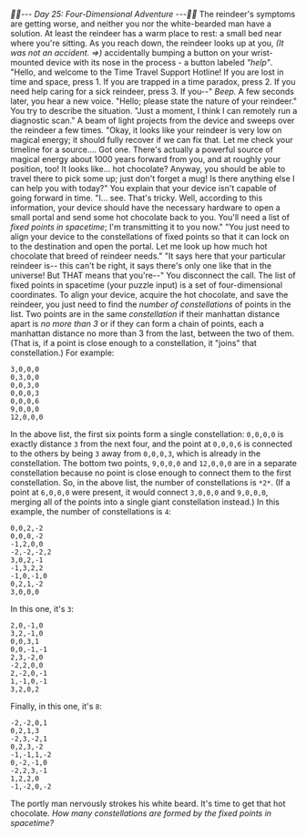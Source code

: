 *:calendar::calendar:--- Day 25: Four-Dimensional Adventure ---:calendar::calendar:*
The reindeer's symptoms are getting worse, and neither you nor the white-bearded man have a solution. At least the reindeer has a warm place to rest: a small bed near where you're sitting.
As you reach down, the reindeer looks up at you, _(It was not an accident. =>)_ accidentally bumping a button on your wrist-mounted device with its nose in the process - a button labeled *"help"*.
"Hello, and welcome to the Time Travel Support Hotline! If you are lost in time and space, press 1. If you are trapped in a time paradox, press 2. If you need help caring for a sick reindeer, press 3. If you--"
*Beep.*
A few seconds later, you hear a new voice. "Hello; please state the nature of your reindeer." You try to describe the situation.
"Just a moment, I think I can remotely run a diagnostic scan." A beam of light projects from the device and sweeps over the reindeer a few times.
"Okay, it looks like your reindeer is very low on magical energy; it should fully recover if we can fix that.  Let me check your timeline for a source.... Got one. There's actually a powerful source of magical energy about 1000 years forward from you, and at roughly your position, too!  It looks like... hot chocolate?  Anyway, you should be able to travel there to pick some up; just don't forget a mug!  Is there anything else I can help you with today?"
You explain that your device isn't capable of going forward in time.  "I... see. That's tricky. Well, according to this information, your device should have the necessary hardware to open a small portal and send some hot chocolate back to you. You'll need a list of *fixed points in spacetime*; I'm transmitting it to you now."
"You just need to align your device to the constellations of fixed points so that it can lock on to the destination and open the portal. Let me look up how much hot chocolate that breed of reindeer needs."
"It says here that your particular reindeer is-- this can't be right, it says there's only one like that in the universe!  But THAT means that you're--" You disconnect the call.
The list of fixed points in spacetime (your puzzle input) is a set of four-dimensional coordinates. To align your device, acquire the hot chocolate, and save the reindeer, you just need to find the *number of constellations* of points in the list.
Two points are in the same *constellation* if their manhattan distance apart is *no more than 3* or if they can form a chain of points, each a manhattan distance no more than 3 from the last, between the two of them. (That is, if a point is close enough to a constellation, it "joins" that constellation.) For example:
``` 0,0,0,0
3,0,0,0
0,3,0,0
0,0,3,0
0,0,0,3
0,0,0,6
9,0,0,0
12,0,0,0
```
In the above list, the first six points form a single constellation: `0,0,0,0` is exactly distance `3` from the next four, and the point at `0,0,0,6` is connected to the others by being `3` away from `0,0,0,3`, which is already in the constellation. The bottom two points, `9,0,0,0` and `12,0,0,0` are in a separate constellation because no point is close enough to connect them to the first constellation.  So, in the above list, the number of constellations is `*2*`.  (If a point at `6,0,0,0` were present, it would connect `3,0,0,0` and `9,0,0,0`, merging all of the points into a single giant constellation instead.)
In this example, the number of constellations is `4`:
```-1,2,2,0
0,0,2,-2
0,0,0,-2
-1,2,0,0
-2,-2,-2,2
3,0,2,-1
-1,3,2,2
-1,0,-1,0
0,2,1,-2
3,0,0,0
```
In this one, it's `3`:
```1,-1,0,1
2,0,-1,0
3,2,-1,0
0,0,3,1
0,0,-1,-1
2,3,-2,0
-2,2,0,0
2,-2,0,-1
1,-1,0,-1
3,2,0,2
```
Finally, in this one, it's `8`:
```1,-1,-1,-2
-2,-2,0,1
0,2,1,3
-2,3,-2,1
0,2,3,-2
-1,-1,1,-2
0,-2,-1,0
-2,2,3,-1
1,2,2,0
-1,-2,0,-2
```
The portly man nervously strokes his white beard. It's time to get that hot chocolate.
*How many constellations are formed by the fixed points in spacetime?*
